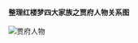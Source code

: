 #### 整理红楼梦四大家族之贾府人物关系图

![贾府人物](https://mmbiz.qpic.cn/mmbiz_png/4iaE7bB4HCjdibwZFJgHibqf0tibqdBFOOPmXzXWzJVbPib1ZzJmezOwtKXNyvd4YVHy3DY29Ywiad4emyAftNlpwSLw/0?wx_fmt=png)
